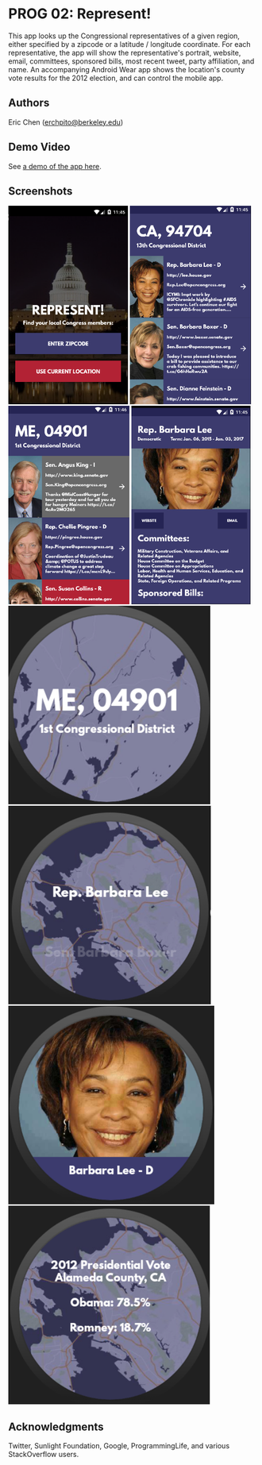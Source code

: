 # PROG 02: Represent!

This app looks up the Congressional representatives of a given region, either specified by a zipcode or a latitude / longitude coordinate. For each representative, the app will show the representative's portrait, website, email, committees, sponsored bills, most recent tweet, party affiliation, and name. An accompanying Android Wear app shows the location's county vote results for the 2012 election, and can control the mobile app.

## Authors

Eric Chen ([erchpito@berkeley.edu](mailto:erchpito@berkeley.edu))

## Demo Video

See [a demo of the app here](https://youtu.be/ByKvzI1Jkr0).

## Screenshots

<img src="screenshots/main.png" height="400" alt="Screenshot"/>
<img src="screenshots/congressional.png" height="400" alt="Screenshot"/>
<img src="screenshots/congressional_eclectic.png" height="400" alt="Screenshot"/>
<img src="screenshots/detailed.png" height="400" alt="Screenshot"/>
<img src="screenshots/wear_splash.png" height="400" alt="Screenshot"/>
<img src="screenshots/wear_main.png" height="400" alt="Screenshot"/>
<img src="screenshots/wear_detailed.png" height="400" alt="Screenshot"/>
<img src="screenshots/wear_vote.png" height="400" alt="Screenshot"/>

## Acknowledgments

Twitter, Sunlight Foundation, Google, ProgrammingLife, and various StackOverflow users.
